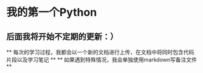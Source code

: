 # 我的第一个Python
## 后面我将开始不定期的更新：）
** 每次的学习过程，我都会以一个新的文档进行上传，在文档中将同时包含代码片段以及学习笔记 **
** 如果遇到特殊情况，我会单独使用markdown写备注文件 **
